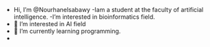 - Hi, I’m @Nourhanelsabawy
-Iam a student at the faculty of artificial intelligence.
-I’m interested in bioinformatics field.
- 👀 I’m interested in AI field
- 🌱 I’m currently learning programming.
- 

<!---
Nourhanelsabawy/Nourhanelsabawy is a ✨ special ✨ repository because its `README.md` (this file) appears on your GitHub profile.
You can click the Preview link to take a look at your changes.
--->
